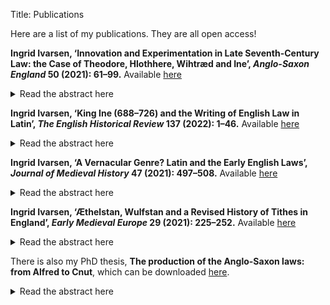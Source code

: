 Title: Publications

Here are a list of my publications. They are all open access!


**Ingrid Ivarsen, ‘Innovation and Experimentation in Late Seventh-Century Law: the Case of Theodore, Hlothhere, Wihtræd and Ine’, *Anglo-Saxon England* 50 (2021): 61–99.** Available [here](https://doi.org/10.1017/S0263675123000145)
<details>
  <summary>Read the abstract here</summary>
 The late seventh century was a particularly active period of legal writing in the Anglo-Saxon kingdoms: three royal decrees, two church council decrees and a number of royal diplomas have survived. This article aims to show that this unusual period was characterised by innovation and experimentation. A key part of the argument is that the form of Anglo-Saxon royal laws changed from the early to the late seventh century due to influence from the form of church council decrees. Other external influences on royal law are also detected. The article introduces the closely connected group of kings and ecclesiastics who were involved in law-making and it places Anglo-Saxon legal production in a wider context of legal learning, by looking at the kinds of legal texts that were known, studied and used in Anglo-Saxon England and especially by this period’s many travellers and expats.
</details>


**Ingrid Ivarsen, ‘King Ine (688–726) and the Writing of English Law in Latin’, *The English Historical Review* 137 (2022): 1–46.** Available [here](https://academic.oup.com/ehr/article/137/584/1/6530371)
<details>
  <summary>Read the abstract here</summary>
 It is commonly supposed that all Anglo-Saxon laws were composed in Old English. This article argues that the law-code in the name of King Ine of Wessex (r. 688–726) was written in Latin in his reign and only assumed its surviving Old English form in the ninth century when it was translated from Latin and appended to King Alfred’s law-code. Linguistic evidence indicates that Ine’s language is that of a ninth-century translator, possibly working with Alfred’s law-code, while its legal content is that of seventh-century Wessex. There are also several close parallels to continental legislation in Ine’s laws, both in language and in content. This article suggests that these may be the result of Frankish legislation serving as a model for or inspiration to the makers of Ine’s laws. The translation theory presented here explains many of the notorious linguistic peculiarities and problems of this text and its role within Alfred’s code.
</details>

**Ingrid Ivarsen, ‘A Vernacular Genre? Latin and the Early English Laws’, *Journal of Medieval History* 47 (2021): 497–508.** Available [here](https://doi.org/10.1080/03044181.2021.1986661)
<details>
  <summary>Read the abstract here</summary>
Anglo-Saxon legislation was for the most part written in the vernacular. However, the seventh and eighth centuries may have been more multilingual than the later period. It appears that some of the earliest texts were based closely on Latin sources and that some may even have been composed in Latin. This early multilingualism has been obscured, partly because our view of the period has been shaped by King Alfred’s later promotion of Old English as the sole language of royal law. The practice of vernacular law-writing was not necessarily a feature of the whole Anglo-Saxon period and may only have been firmly established in the late ninth century.
</details>

**Ingrid Ivarsen, ‘Æthelstan, Wulfstan and a Revised History of Tithes in England’, *Early Medieval Europe* 29 (2021): 225–252.** Available [here](https://doi.org/10.1111/emed.12473)
<details>
  <summary>Read the abstract here</summary>
The law-text known as I Æthelstan is commonly accepted as the earliest evidence of a legal obligation to pay tithes in England. As it turns out, it might not be. The extant Old English version of I Æthelstan does indeed legislate for tithe payments. However, this version is an eleventh-century revision of the original text, probably penned by Archbishop Wulfstan of York (d. 1023). As I will argue in this article, the original version, which survives only as contained in a twelfth-century translation into Latin, appears to be a call for a one-off charitable alms payment.
</details>

There is also my PhD thesis, **The production of the Anglo-Saxon laws: from Alfred to Cnut**, which can be downloaded [here](https://research-repository.st-andrews.ac.uk/handle/10023/20295).
<details>
  <summary>Read the abstract here</summary>
This thesis examines the production of written law in Anglo-Saxon England by asking some basic questions. What is ‘an Anglo-Saxon law’? Where and when were surviving laws made? Who wrote them? What characterizes the laws as texts? These questions are answered using the laws’ language, text and form as evidence. In the first part of the thesis, I argue that the modern idea of what makes ‘an Anglo-Saxon law’ is adopted from editions, specifically Felix Liebermann’s 1903 Die Gesetze der Angelsachsen. I show that the corpus presented in this edition is not just a product of Liebermann’s own political, academic and legal contexts, but also those of his editorial predecessors. By relying on such a corpus we have constructed our view of Anglo-Saxon law and legislation on unstable foundations. Therefore, I offer a new corpus of laws and set out the criteria for texts’ inclusion. I also propose a new way in which to categorize surviving legislation, arguing that there are two main categories: law codes and decrees. The second half of the thesis examines the production of the texts belonging to each of these categories. A key finding is that not all laws were produced in the same way. Some texts fit into the traditional model for the production of legislation, namely that it was done in relation to meetings between the king and witan. Some surviving texts may even be records of oral assembly proceedings. However, other texts appear to have been produced outwith an assembly context, including some that must have been made through long processes of research, compilation and juridical thinking. The evidence provided by language, text and form thus suggests that the production of Anglo-Saxon law was flexible and that the relationship between writing and law was complex and varied.
</details>